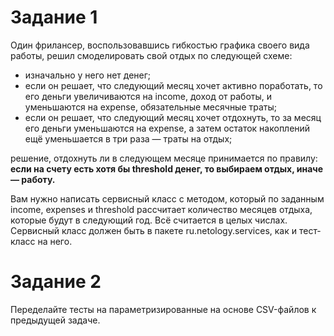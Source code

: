 # Задание 1

Один фрилансер, воспользовавшись гибкостью графика своего вида работы, решил смоделировать свой отдых по следующей схеме:

* изначально у него нет денег;
* если он решает, что следующий месяц хочет активно поработать, то его деньги увеличиваются на income, доход от работы, и уменьшаются на expense, обязательные месячные траты;
* если он решает, что следующий месяц хочет отдохнуть, то за месяц его деньги уменьшаются на expense, а затем остаток накоплений ещё уменьшается в три раза — траты на отдых;
  
решение, отдохнуть ли в следующем месяце принимается по правилу: **если на счету есть хотя бы threshold денег, то выбираем отдых, иначе — работу.**

Вам нужно написать сервисный класс с методом, который по заданным income, expenses и threshold рассчитает количество месяцев отдыха, которые будут в следующий год.
Всё считается в целых числах. Сервисный класс должен быть в пакете ru.netology.services, как и тест-класс на него.

# Задание 2

Переделайте тесты на параметризированные на основе CSV-файлов к предыдущей задаче.
